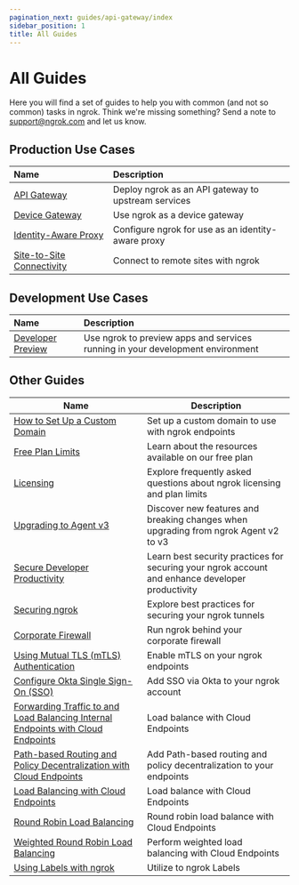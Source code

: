 ```yaml
---
pagination_next: guides/api-gateway/index
sidebar_position: 1
title: All Guides
---
```


# All Guides

Here you will find a set of guides to help you with common (and not so common) tasks in ngrok. Think we're missing something? Send a note to [support@ngrok.com](mailto:support@ngrok.com) and let us know.

## Production Use Cases

| Name                                                   | Description                                         |
| :----------------------------------------------------- | :-------------------------------------------------- |
| [API Gateway](/guides/api-gateway)                     | Deploy ngrok as an API gateway to upstream services |
| [Device Gateway](/guides/device-gateway)               | Use ngrok as a device gateway                       |
| [Identity-Aware Proxy](identity-aware-proxy)           | Configure ngrok for use as an identity-aware proxy  |
| [Site-to-Site Connectivity](site-to-site-connectivity) | Connect to remote sites with ngrok                  |

## Development Use Cases

| Name                                   | Description                                                                    |
| :------------------------------------- | :----------------------------------------------------------------------------- |
| [Developer Preview](developer-preview) | Use ngrok to preview apps and services running in your development environment |

## Other Guides

| Name                                                                                                                                                        | Description                                                                                      |
| ----------------------------------------------------------------------------------------------------------------------------------------------------------- | ------------------------------------------------------------------------------------------------ |
| [How to Set Up a Custom Domain](other-guides/how-to-set-up-a-custom-domain)                                                                                 | Set up a custom domain to use with ngrok endpoints                                               |
| [Free Plan Limits](/docs/pricing-limits/free-plan-limits)                                                                                                   | Learn about the resources available on our free plan                                             |
| [Licensing](other-guides/licensing.md)                                                                                                                      | Explore frequently asked questions about ngrok licensing and plan limits                         |
| [Upgrading to Agent v3](other-guides/upgrade-v2-v3.mdx)                                                                                                     | Discover new features and breaking changes when upgrading from ngrok Agent v2 to v3              |
| [Secure Developer Productivity](other-guides/security-dev-productivity)                                                                                     | Learn best security practices for securing your ngrok account and enhance developer productivity |
| [Securing ngrok](other-guides/securing-your-tunnels)                                                                                                        | Explore best practices for securing your ngrok tunnels                                           |
| [Corporate Firewall](other-guides/running-behind-firewalls.md)                                                                                              | Run ngrok behind your corporate firewall                                                         |
| [Using Mutual TLS (mTLS) Authentication](other-guides/using-tls-mutual-authentication.md)                                                                   | Enable mTLS on your ngrok endpoints                                                              |
| [Configure Okta Single Sign-On (SSO)](other-guides/dashboard-sso-okta-setup.md)                                                                             | Add SSO via Okta to your ngrok account                                                           |
| [Forwarding Traffic to and Load Balancing Internal Endpoints with Cloud Endpoints](/guides/other-guides/forwarding-and-load-balancing-with-cloud-endpoints)     | Load balance with Cloud Endpoints                                                              |
| [Path-based Routing and Policy Decentralization with Cloud Endpoints](/guides/other-guides/path-based-routing-and-policy-decentralization-with-cloud-endpoints) | Add Path-based routing and policy decentralization to your endpoints                             |
| [Load Balancing with Cloud Endpoints](/docs/guides/other-guides/load-balancing-multiple-clouds/#using-endpoint-pooling-with-cloud-endpoints-for-custom-traffic-management)                                                          | Load balance with Cloud Endpoints                                                              |
| [Round Robin Load Balancing](/docs/guides/other-guides/forwarding-and-load-balancing-with-cloud-endpoints)                                                  | Round robin load balance with Cloud Endpoints                                                  |
| [Weighted Round Robin Load Balancing](/docs/guides/other-guides/load-balancing-multiple-clouds/)                                                            | Perform weighted load balancing with Cloud Endpoints                                           |
| [Using Labels with ngrok](other-guides/using-labels-within-ngrok.md)                                                                                        | Utilize to ngrok Labels                                                                          |
